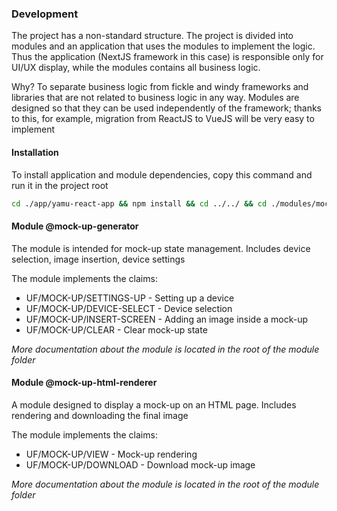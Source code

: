 ### Development

The project has a non-standard structure. The project is divided into modules and an application that uses the modules to implement the logic. Thus the application (NextJS framework in this case) is responsible only for UI/UX display, while the modules contains all business logic.

Why? To separate business logic from fickle and windy frameworks and libraries that are not related to business logic in any way. Modules are designed so that they can be used independently of the framework; thanks to this, for example, migration from ReactJS to VueJS will be very easy to implement

#### Installation

To install application and module dependencies, copy this command and run it in the project root

```sh
cd ./app/yamu-react-app && npm install && cd ../../ && cd ./modules/mock-up-html-renderer && npm install && cd ../../ && cd ./modules/mock-up-generator && npm install && cd ../../ npm run re-build-modules
```

#### Module @mock-up-generator

The module is intended for mock-up state management. Includes device selection, image insertion, device settings

The module implements the claims:

- UF/MOCK-UP/SETTINGS-UP - Setting up a device
- UF/MOCK-UP/DEVICE-SELECT - Device selection
- UF/MOCK-UP/INSERT-SCREEN - Adding an image inside a mock-up
- UF/MOCK-UP/CLEAR - Clear mock-up state

_More documentation about the module is located in the root of the module folder_

#### Module @mock-up-html-renderer

A module designed to display a mock-up on an HTML page. Includes rendering and downloading the final image

The module implements the claims:

- UF/MOCK-UP/VIEW - Mock-up rendering
- UF/MOCK-UP/DOWNLOAD - Download mock-up image

_More documentation about the module is located in the root of the module folder_
